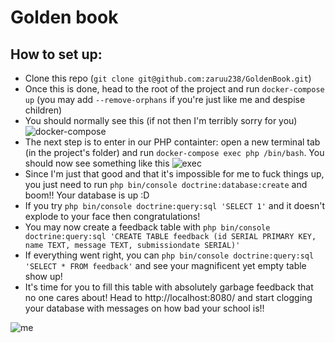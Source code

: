 # Golden book

## How to set up:
- Clone this repo (`git clone git@github.com:zaruu238/GoldenBook.git`)
- Once this is done, head to the root of the project and run `docker-compose up` (you may add `--remove-orphans` if you're just like me and despise children)
- You should normally see this (if not then I'm terribly sorry for you) ![docker-compose](https://cdn.discordapp.com/attachments/756590162456084660/979739111827050526/unknown.png)
- The next step is to enter in our PHP containter: open a new terminal tab (in the project's folder) and run `docker-compose exec php /bin/bash`. You should now see something like this ![exec](https://cdn.discordapp.com/attachments/756590162456084660/979739851920379944/unknown.png)
- Since I'm just that good and that it's impossible for me to fuck things up, you just need to run `php bin/console doctrine:database:create` and boom!! Your database is up :D
- If you try `php bin/console doctrine:query:sql 'SELECT 1'` and it doesn't explode to your face then congratulations! 
- You may now create a feedback table with `php bin/console doctrine:query:sql 'CREATE TABLE feedback (id SERIAL PRIMARY KEY, name TEXT, message TEXT, submissiondate SERIAL)'`
- If everything went right, you can `php bin/console doctrine:query:sql 'SELECT * FROM feedback'` and see your magnificent yet empty table show up!
- It's time for you to fill this table with absolutely garbage feedback that no one cares about! Head to http://localhost:8080/ and start clogging your database with messages on how bad your school is!!

![me](https://cdn.discordapp.com/emojis/902173287369543721.png)